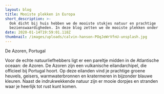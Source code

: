 ```yaml
---
layout: blog
title: Mooiste plekken in Europa
short_description: >-
  Ook dicht bij huis hebben we de mooiste stukjes natuur en prachtige
  bezienswaardigheden. In deze blog zetten we de mooiste plekken onder elkaar!
date: 2020-01-14T19:59:01.118Z
thumbnail: /images/uploads/calvin-hanson-POqJeWrVfnU-unsplash.jpg
---
```

De Azoren, Portugal

Voor de echte natuurliefhebbers ligt er een pareltje midden in de Atlantische oceaan: de Azoren. De Azoren zijn een vulkanische eilandarchipel, die officieel bij Portugal hoort. Op deze eilanden vind je prachtige groene heuvels, geisers, warmwaterbronnen en kratermeren in bijzonder blauwe kleuren. Naast de indrukwekkende natuur zijn er mooie dorpjes en stranden waar je heerlijk tot rust kunt komen.
